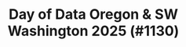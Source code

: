 ---
layout: event
title: "Day of Data Oregon & SW Washington 2025 (#1130)"
subtitle: ""
tags: ["Portland", "Oregon", "Vancouver", "Washington", "USA", "physical", "2025", "North America"]
thumb: /assets/img/logos/Just_icon_Color_small.png
comments: false
data: SQLSat1130
---